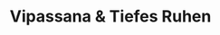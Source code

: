 ---
layout: SeminarLayout
title: 'Vipassana & Tiefes Ruhen'
startDate: '13.05.2020'
endDate: '17.05.2020'
descriptionShort: 'Dieses Schweige-Retreat richtet sich an Meditierende, die die klare, strukturierte Kraft und Tiefe eines klassischen Vipassana Retreats erfahren UND dabei körperlich und seelisch so tief wie möglich entspannen und loslassen möchten.'
description: 'Überblick:

Meditationspraxis im Sitzen, Gehen, Stehen und Liegen
differenzierte Meditationsanleitungen (Anapanasati)
Dharma Talks und Einzelgespräche mit der Lehrerin
Bewegungspraxis (leichtes Yoga bzw. Qi Gong)

Das Besondere: In diesem Retreat gibt es die ausdrückliche Einladung zur Praxis in der entspannten liegenden Haltung, die sowohl in der Vipassana Tradition als auch im Yoga Nidra ihren Platz hat.
Wir beschäftigen uns mit Reflexionen über die eigene Strenge, innere Ansprüche und üben lösende Praktiken der intensiven Selbstfürsorge, des Mitgefühls und tiefen Wohlwollens mit sich und anderen. Verbunden mit den Dharma-Lehren über das „rechte Bemühen“ bietet ein Tiefes Ruhen / Deep Rest Retreat einen perfekten Rahmen für einen Durchbruch in die Sanftheit. Das Retreat ist sowohl für Anfänger als auch für sehr erfahrene Teilnehmer geeignet.'
honorar: 'Dana (auf freiwilliger Basis)'
kursgebuehr: '80 €'
unterkunft: '160 €, Aufpreis bei Einzelzimmer'
dozentenbeschreibung: '**Nicole Stern** hat Zen praktiziert und wurde von Christopher Titmuss zur Vipassana- und Dharma- Lehrerin ausgebildet. Mit großer Freude vermittelt sie die praktische alltagsbezogene Anwendung der traditionellen Dharma-Praxis in persönlichen und beruflichen Kontexten. Dabei liegt es ihr besonders am Herzen, an ein tiefes existentielles Vertrauen zu erinnern. Sie lebt in Starnberg bei München und ist Autorin des Buches „Das Muße-Prinzip“, in dem sie an die verwandelnde Kraft der Muße bei der Meditations- und Achtsamkeitspraxis erinnert.'
website: 'Nicole Stern'
websiteUrl: 'http://www.nicolestern.de'
performers: 'Nicole Stern'
---
